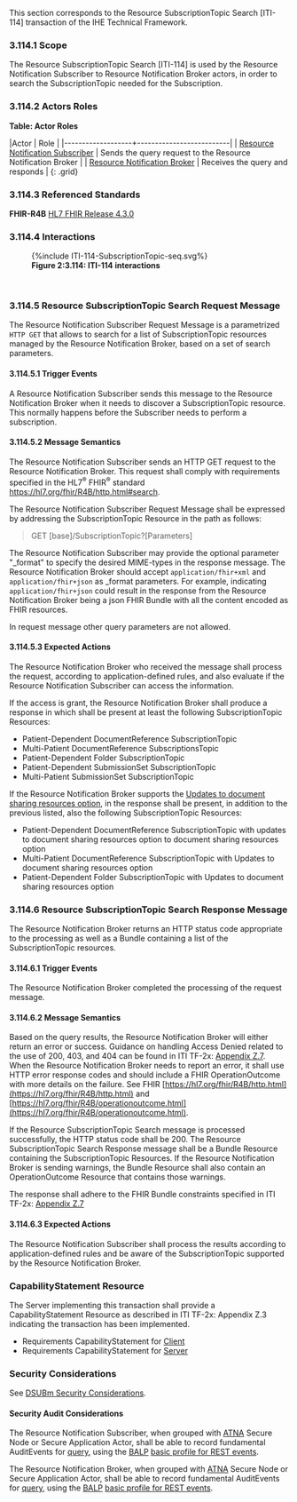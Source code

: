 This section corresponds to the Resource SubscriptionTopic Search [ITI-114] transaction of the IHE Technical Framework.

### 3.114.1 Scope

The Resource SubscriptionTopic Search [ITI-114] is used by the Resource Notification Subscriber to Resource Notification Broker actors, in order to search the SubscriptionTopic needed for the Subscription.

### 3.114.2 Actors Roles

**Table: Actor Roles**

|Actor | Role |
|-------------------+--------------------------|
| [Resource Notification Subscriber](volume-1.html#subscriber)     | Sends the query request to the Resource Notification Broker |
| [Resource Notification Broker](volume-1.html#broker) | Receives the query and responds |
{: .grid}

### 3.114.3 Referenced Standards

**FHIR-R4B** [HL7 FHIR Release 4.3.0](https://www.hl7.org/FHIR/R4B)

### 3.114.4 Interactions

<figure>
{%include ITI-114-SubscriptionTopic-seq.svg%}
<figcaption><b>Figure 2:3.114: ITI-114 interactions</b></figcaption>
</figure>
<br clear="all">

### 3.114.5 Resource SubscriptionTopic Search Request Message
The Resource Notification Subscriber Request Message is a parametrized `HTTP GET` that allows to search for a list of SubscriptionTopic resources managed by the Resource Notification Broker, based on a set of search parameters.

#### 3.114.5.1 Trigger Events

A Resource Notification Subscriber sends this message to the Resource Notification Broker when it needs to discover a SubscriptionTopic resource. This normally happens before the Subscriber needs to perform a subscription.

#### 3.114.5.2 Message Semantics

The Resource Notification Subscriber sends an HTTP GET request to the Resource Notification Broker. This request shall comply with requirements specified in the HL7<sup>®</sup>
FHIR<sup>®</sup> standard <https://hl7.org/fhir/R4B/http.html#search>.

The Resource Notification Subscriber Request Message shall be expressed by addressing the SubscriptionTopic Resource in the path as follows:

> GET \[base\]/SubscriptionTopic?\[Parameters\]

The Resource Notification Subscriber may provide the optional parameter "_format" to specify the desired MIME-types in the response message. The Resource Notification Broker should accept `application/fhir+xml` and `application/fhir+json` as _format parameters.  For example, indicating `application/fhir+json` could result in the response from the Resource Notification Broker being a json FHIR Bundle with all the content encoded as FHIR resources.

In request message other query parameters are not allowed.  


#### 3.114.5.3 Expected Actions

The Resource Notification Broker who received the message shall process the request, according to application-defined rules, and also evaluate if the Resource Notification Subscriber can access the information. 

If the access is grant, the Resource Notification Broker shall produce a response in which shall be present at least the following SubscriptionTopic Resources:

- Patient-Dependent DocumentReference SubscriptionTopic
- Multi-Patient DocumentReference SubscriptionsTopic
- Patient-Dependent Folder SubscriptionTopic
- Patient-Dependent SubmissionSet SubscriptionTopic
- Multi-Patient SubmissionSet SubscriptionTopic

If the Resource Notification Broker supports the [Updates to document sharing resources option](volume-1.html#15421-updates-to-document-sharing-resources-option), in the response shall be present, in addition to the previous listed, also the following SubscriptionTopic Resources:

- Patient-Dependent DocumentReference SubscriptionTopic with updates to document sharing resources option to document sharing resources option
- Multi-Patient DocumentReference SubscriptionTopic with Updates to document sharing resources option
- Patient-Dependent Folder SubscriptionTopic with Updates to document sharing resources option


### 3.114.6 Resource SubscriptionTopic Search Response Message
The Resource Notification Broker returns an HTTP status code appropriate to the processing as well as a Bundle containing a list of the SubscriptionTopic resources.

#### 3.114.6.1 Trigger Events

The Resource Notification Broker completed the processing of the request message.

#### 3.114.6.2 Message Semantics

Based on the query results, the Resource Notification Broker will either return an error or success. Guidance on handling Access Denied related to the use of 200, 403, and 404 can be found in ITI TF-2x: [Appendix Z.7](https://profiles.ihe.net/ITI/TF/Volume2/ch-Z.html#z.7-guidance-on-access-denied-results). When the Resource Notification Broker needs to report an error, it shall use HTTP error response codes and should include a FHIR OperationOutcome with more details on the failure. See FHIR [https://hl7.org/fhir/R4B/http.html](https://hl7.org/fhir/R4B/http.html) and [https://hl7.org/fhir/R4B/operationoutcome.html](https://hl7.org/fhir/R4B/operationoutcome.html).

If the Resource SubscriptionTopic Search message is processed successfully, the HTTP status code shall be 200. The Resource SubscriptionTopic Search Response message shall be a Bundle Resource containing the SubscriptionTopic Resources. If the Resource Notification Broker is sending warnings, the Bundle Resource shall also contain an OperationOutcome Resource that contains those warnings.

The response shall adhere to the FHIR Bundle constraints specified in ITI TF-2x: [Appendix Z.7](https://profiles.ihe.net/ITI/TF/Volume2/ch-Z.html#z.1-resource-bundles)

#### 3.114.6.3 Expected Actions

The Resource Notification Subscriber shall process the results according to application-defined rules and be aware of the SubscriptionTopic supported by the Resource Notification Broker.

### CapabilityStatement Resource

The Server implementing this transaction shall provide a CapabilityStatement Resource as described in ITI TF-2x: Appendix Z.3 indicating the transaction has been implemented. 
* Requirements CapabilityStatement for [Client](CapabilityStatement-IHE.ToDo.client.html)
* Requirements CapabilityStatement for [Server](CapabilityStatement-IHE.ToDo.server.html)

### Security Considerations

See [DSUBm Security Considerations](volume-1.html#security-considerations). 

#### Security Audit Considerations

The Resource Notification Subscriber, when grouped with [ATNA](https://profiles.ihe.net/ITI/TF/Volume1/ch-9.html) Secure Node or Secure Application Actor, shall be able to record fundamental AuditEvents for [query](https://profiles.ihe.net/ITI/BALP/1.1.2/StructureDefinition-IHE.BasicAudit.Query.html), using the [BALP](https://profiles.ihe.net/ITI/BALP/index.html) [basic profile for REST events](https://profiles.ihe.net/ITI/BALP/content.html#3573-restful-activities).

The Resource Notification Broker, when grouped with [ATNA](https://profiles.ihe.net/ITI/TF/Volume1/ch-9.html) Secure Node or Secure Application Actor, shall be able to record fundamental AuditEvents for [query](https://profiles.ihe.net/ITI/BALP/1.1.2/StructureDefinition-IHE.BasicAudit.Query.html), using the [BALP](https://profiles.ihe.net/ITI/BALP/index.html) [basic profile for REST events](https://profiles.ihe.net/ITI/BALP/content.html#3573-restful-activities).
